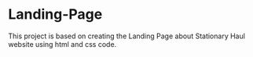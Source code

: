 # Landing-Page

This project is based on creating the Landing Page about Stationary Haul website using html and css code. 
